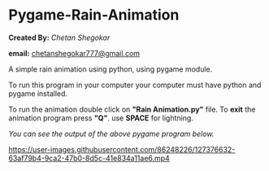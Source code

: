 # Pygame-Rain-Animation

**Created By:**
*Chetan Shegokar*

**email:**
chetanshegokar777@gmail.com

A simple rain animation using python, using pygame module.

To run this program in your computer your computer must have python and pygame installed.

To run the animation double click on **"Rain Animation.py"** file.
To **exit** the animation program press **"Q"**.
use **SPACE** for lightning.

*You can see the output of the above pygame program below.*

https://user-images.githubusercontent.com/86248226/127376632-63af79b4-9ca2-47b0-8d5c-41e834a11ae6.mp4


